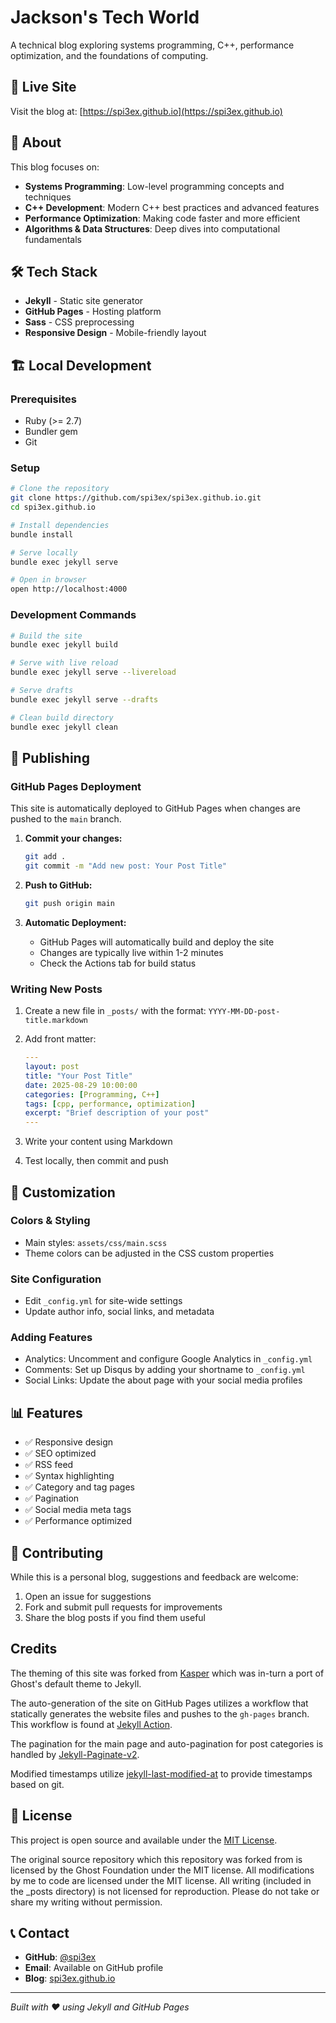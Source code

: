 # Jackson's Tech World

A technical blog exploring systems programming, C++, performance optimization, and the foundations of computing.

## 🚀 Live Site

Visit the blog at: [https://spi3ex.github.io](https://spi3ex.github.io)

## 📝 About

This blog focuses on:
- **Systems Programming**: Low-level programming concepts and techniques
- **C++ Development**: Modern C++ best practices and advanced features
- **Performance Optimization**: Making code faster and more efficient
- **Algorithms & Data Structures**: Deep dives into computational fundamentals

## 🛠 Tech Stack

- **Jekyll** - Static site generator
- **GitHub Pages** - Hosting platform
- **Sass** - CSS preprocessing
- **Responsive Design** - Mobile-friendly layout

## 🏗 Local Development

### Prerequisites
- Ruby (>= 2.7)
- Bundler gem
- Git

### Setup
```bash
# Clone the repository
git clone https://github.com/spi3ex/spi3ex.github.io.git
cd spi3ex.github.io

# Install dependencies
bundle install

# Serve locally
bundle exec jekyll serve

# Open in browser
open http://localhost:4000
```

### Development Commands
```bash
# Build the site
bundle exec jekyll build

# Serve with live reload
bundle exec jekyll serve --livereload

# Serve drafts
bundle exec jekyll serve --drafts

# Clean build directory
bundle exec jekyll clean
```

## 📄 Publishing

### GitHub Pages Deployment

This site is automatically deployed to GitHub Pages when changes are pushed to the `main` branch.

1. **Commit your changes:**
   ```bash
   git add .
   git commit -m "Add new post: Your Post Title"
   ```

2. **Push to GitHub:**
   ```bash
   git push origin main
   ```

3. **Automatic Deployment:**
   - GitHub Pages will automatically build and deploy the site
   - Changes are typically live within 1-2 minutes
   - Check the Actions tab for build status

### Writing New Posts

1. Create a new file in `_posts/` with the format: `YYYY-MM-DD-post-title.markdown`

2. Add front matter:
   ```yaml
   ---
   layout: post
   title: "Your Post Title"
   date: 2025-08-29 10:00:00
   categories: [Programming, C++]
   tags: [cpp, performance, optimization]
   excerpt: "Brief description of your post"
   ---
   ```

3. Write your content using Markdown

4. Test locally, then commit and push

## 🎨 Customization

### Colors & Styling
- Main styles: `assets/css/main.scss`
- Theme colors can be adjusted in the CSS custom properties

### Site Configuration
- Edit `_config.yml` for site-wide settings
- Update author info, social links, and metadata

### Adding Features
- Analytics: Uncomment and configure Google Analytics in `_config.yml`
- Comments: Set up Disqus by adding your shortname to `_config.yml`
- Social Links: Update the about page with your social media profiles

## 📊 Features

- ✅ Responsive design
- ✅ SEO optimized
- ✅ RSS feed
- ✅ Syntax highlighting
- ✅ Category and tag pages
- ✅ Pagination
- ✅ Social media meta tags
- ✅ Performance optimized

## 🤝 Contributing

While this is a personal blog, suggestions and feedback are welcome:

1. Open an issue for suggestions
2. Fork and submit pull requests for improvements
3. Share the blog posts if you find them useful

## Credits

The theming of this site was forked from [Kasper](https://github.com/rosario/kasper) which was 
in-turn a port of Ghost's default theme to Jekyll.

The auto-generation of the site on GitHub Pages utilizes a workflow that statically generates 
the website files and pushes to the `gh-pages` branch. This workflow is found at
[Jekyll Action](https://github.com/helaili/jekyll-action).

The pagination for the main page and auto-pagination for post categories is handled by 
[Jekyll-Paginate-v2](https://github.com/sverrirs/jekyll-paginate-v2).

Modified timestamps utilize [jekyll-last-modified-at](https://github.com/gjtorikian/jekyll-last-modified-at)
to provide timestamps based on git.

## 📄 License

This project is open source and available under the [MIT License](LICENSE.txt).

The original source repository which this repository was forked from is licensed by the Ghost Foundation under the MIT license.
All modifications by me to code are licensed under the MIT license.
All writing (included in the _posts directory) is not licensed for reproduction. Please do not take or share my writing without permission.

## 📞 Contact

- **GitHub**: [@spi3ex](https://github.com/spi3ex)
- **Email**: Available on GitHub profile
- **Blog**: [spi3ex.github.io](https://spi3ex.github.io)

---

*Built with ❤️ using Jekyll and GitHub Pages* 